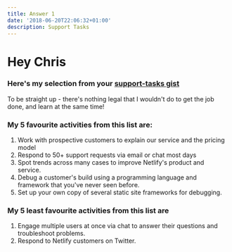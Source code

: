 ```yaml
---
title: Answer 1
date: '2018-06-20T22:06:32+01:00'
description: Support Tasks
---
```

# Hey Chris

### Here's my selection from your [support-tasks gist](https://gist.github.com/fool/b0f254ff8c72a5765b6a9138249789d6)

To be straight up - there's nothing legal that I wouldn't do to get the job done, and learn at the same time!

### My 5 favourite activities from this list are:

1. Work with prospective customers to explain our service and the pricing model
2. Respond to 50+ support requests via email or chat most days
3. Spot trends across many cases to improve Netlify's product and service.
4. Debug a customer's build using a programming language and framework that you've never seen before.
5. Set up your own copy of several static site frameworks for debugging.

### My 5 least favourite activities from this list are

1. Engage multiple users at once via chat to answer their questions and troubleshoot problems.
2. Respond to Netlify customers on Twitter.
